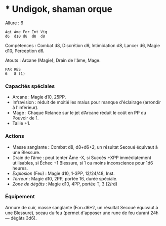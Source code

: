 # * Undigok, shaman orque

Allure : 6

	Agi	Âme	For	Int	Vig
	d6	d10	d8	d8	d8

Compétences : Combat d8, Discrétion d6, Intimidation d8, Lancer d6, Magie d10, Perception d6.

Atouts : Arcane (Magie), Drain de l'âme, Mage.

	PAR	RES
	6	8 (1)

### Capacités spéciales
- Arcane : Magie d10, 25PP.
- Infravision : réduit de moitié les malus pour manque d'éclairage (arrondir à l'inférieur).
- Mage : Chaque Relance sur le jet d’Arcane réduit le coût en PP du Pouvoir de 1.
- Taille +1.

### Actions
- Masse sanglante : Combat d8, d8+d6+2, un résultat Secoué équivaut à une Blessure.
- Drain de l’âme : peut tenter Âme -X, si Succès +XPP immédiatement utilisables, si Échec +1 Blessure, si 1 ou moins inconscience pour 1d6 heures.
- _Explosion_ (Feu) : Magie d10, 1-3PP, 12/24/48, Inst.
- _Terreur_ : Magie d10, 2PP, portée 16, durée spéciale.
- _Zone de dégâts_ : Magie d10, 4PP, portée T, 3 (2/rd)

### Équipement
Armure de cuir, masse sanglante (For+d6+2, un résultat Secoué équivaut à une Blessure), sceau du feu (permet d'apposer une rune de feu durant 24h — dégâts 3d6).
